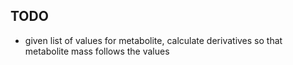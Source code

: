 
## TODO
- given list of values for metabolite, calculate derivatives so that metabolite mass follows the values 
